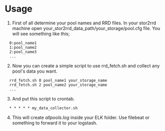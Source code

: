 
# Usage

1. First of all determine your pool names and RRD files. In your stor2rrd machine open your_stor2rrd_data_path/your_storage/pool.cfg
file. You will see something like this;
```
  0:pool_name1
  1:pool_name2
  2:pool_name3
  ...
```
2. Now you can create a simple script to use rrd_fetch.sh and collect any pool's data you want.
```
  rrd_fetch.sh 0 pool_name1 your_storage_name
  rrd_fetch.sh 2 pool_name2 your_storage_name
  ...
```

3. And put this script to crontab.

```
  * * * * * my_data_collector.sh
```

4. This will create *allpools.log* inside your ELK folder. Use filebeat or something to forward it to your logstash.
